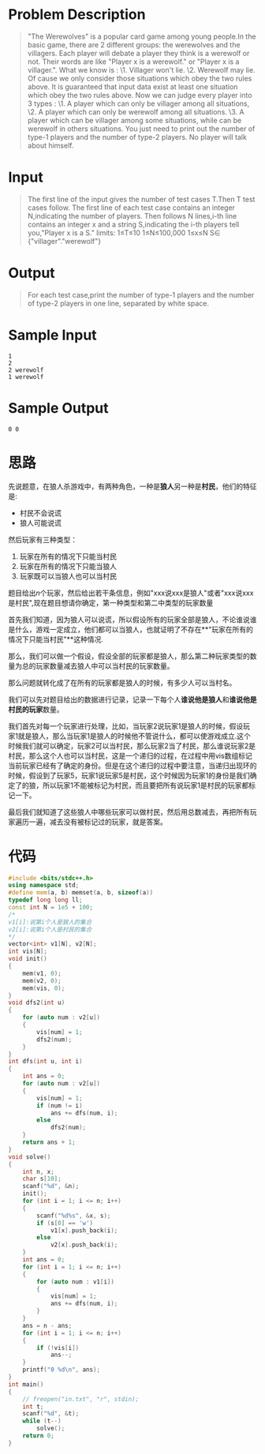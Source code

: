 # Problem Description

> "The Werewolves" is a popular card game among young people.In the basic game, there are 2 different groups: the werewolves and the villagers.
> Each player will debate a player they think is a werewolf or not. 
> Their words are like "Player x is a werewolf." or "Player x is a villager.".
> What we know is :
> \1. Villager won't lie.
> \2. Werewolf may lie. 
> Of cause we only consider those situations which obey the two rules above. 
> It is guaranteed that input data exist at least one situation which obey the two rules above.
> Now we can judge every player into 3 types :
> \1. A player which can only be villager among all situations, 
> \2. A player which can only be werewolf among all situations.
> \3. A player which can be villager among some situations, while can be werewolf in others situations.
> You just need to print out the number of type-1 players and the number of type-2 players. 
> No player will talk about himself.

  

# Input

> The first line of the input gives the number of test cases T.Then T test cases follow.
> The first line of each test case contains an integer N,indicating the number of players.
> Then follows N lines,i-th line contains an integer x and a string S,indicating the i-th players tell you,"Player x is a S."
> limits:
> 1≤T≤10
> 1≤N≤100,000
> 1≤x≤N
> S∈ {"villager"."werewolf"}
>
>  

# Output

> For each test case,print the number of type-1 players and the number of type-2 players in one line, separated by white space.

 

# Sample Input

```
1
2
2 werewolf
1 werewolf
```

 

# Sample Output

```
0 0
```

# 思路

先说题意，在狼人杀游戏中，有两种角色，一种是**狼人**另一种是**村民**，他们的特征是:

- 村民不会说谎
- 狼人可能说谎

然后玩家有三种类型：

1. 玩家在所有的情况下只能当村民
2. 玩家在所有的情况下只能当狼人
3. 玩家既可以当狼人也可以当村民

题目给出$n$个玩家，然后给出若干条信息，例如"xxx说xxx是狼人"或者"xxx说xxx是村民",现在题目想请你确定，第一种类型和第二中类型的玩家数量

首先我们知道，因为狼人可以说谎，所以假设所有的玩家全部是狼人，不论谁说谁是什么，游戏一定成立，他们都可以当狼人，也就证明了不存在**"玩家在所有的情况下只能当村民"**这种情况.

那么，我们可以做一个假设，假设全部的玩家都是狼人，那么第二种玩家类型的数量为总的玩家数量减去狼人中可以当村民的玩家数量。

那么问题就转化成了在所有的玩家都是狼人的时候，有多少人可以当村名。

我们可以先对题目给出的数据进行记录，记录一下每个人**谁说他是狼人**和**谁说他是村民的玩家**数量。

我们首先对每一个玩家进行处理，比如，当玩家2说玩家1是狼人的时候，假设玩家1就是狼人，那么当玩家1是狼人的时候他不管说什么，都可以使游戏成立.这个时候我们就可以确定，玩家2可以当村民，那么玩家2当了村民，那么谁说玩家2是村民，那么这个人也可以当村民，这是一个递归的过程，在过程中用vis数组标记当前玩家已经有了确定的身份。但是在这个递归的过程中要注意，当递归出现环的时候，假设到了玩家5，玩家1说玩家5是村民，这个时候因为玩家1的身份是我们确定了的狼，所以玩家1不能被标记为村民，而且要把所有说玩家1是村民的玩家都标记一下。

最后我们就知道了这些狼人中哪些玩家可以做村民，然后用总数减去，再把所有玩家遍历一遍，减去没有被标记过的玩家，就是答案。



# 代码

```cpp
#include <bits/stdc++.h>
using namespace std;
#define mem(a, b) memset(a, b, sizeof(a))
typedef long long ll;
const int N = 1e5 + 100;
/*
v1[i]:说第i个人是狼人的集合
v2[i]:说第i个人是村民的集合
*/
vector<int> v1[N], v2[N];
int vis[N];
void init()
{
    mem(v1, 0);
    mem(v2, 0);
    mem(vis, 0);
}
void dfs2(int u)
{
    for (auto num : v2[u])
    {
        vis[num] = 1;
        dfs2(num);
    }
}
int dfs(int u, int i)
{
    int ans = 0;
    for (auto num : v2[u])
    {
        vis[num] = 1;
        if (num != i)
            ans += dfs(num, i);
        else
            dfs2(num);
    }
    return ans + 1;
}
void solve()
{
    int n, x;
    char s[10];
    scanf("%d", &n);
    init();
    for (int i = 1; i <= n; i++)
    {
        scanf("%d%s", &x, s);
        if (s[0] == 'w')
            v1[x].push_back(i);
        else
            v2[x].push_back(i);
    }
    int ans = 0;
    for (int i = 1; i <= n; i++)
    {
        for (auto num : v1[i])
        {
            vis[num] = 1;
            ans += dfs(num, i);
        }
    }
    ans = n - ans;
    for (int i = 1; i <= n; i++)
    {
        if (!vis[i])
            ans--;
    }
    printf("0 %d\n", ans);
}
int main()
{
    // freopen("in.txt", "r", stdin);
    int t;
    scanf("%d", &t);
    while (t--)
        solve();
    return 0;
}
```




